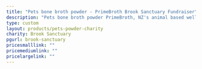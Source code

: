 ```yaml
---
title: "Pets bone broth powder - PrimeBroth Brook Sanctuary Fundraiser"
description: "Pets bone broth powder PrimeBroth, NZ's animal based wellness drink for pets"
type: custom
layout: products/pets-powder-charity
charity: Brook Sanctuary
pgurl: brook-sanctuary
pricesmalllink: ""
pricemediumlink: ""
pricelargelink: ""
---
```

